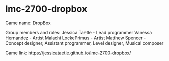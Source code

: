# lmc-2700-dropbox
Game name: DropBox

Group members and roles:
    Jessica Taetle - Lead programmer
    Vanessa Hernandez - Artist
    Malachi LockePrimus - Artist
    Matthew Spencer - Concept designer, Assistant programmer, Level designer, Musical composer

Game link: https://jessicataetle.github.io/lmc-2700-dropbox/
